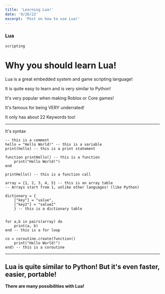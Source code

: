 ```yaml
---
title: 'Learning Lua!'
date: '9/26/22'
excerpt: 'Post on how to use Lua!'
---
```


### Lua

`scripting`
# Why you should learn Lua!
Lua is a great embedded system and game scripting language!

It is quite easy to learn and is very similar to Python!

It's very popular when making Roblox or Core games!

It's famous for being VERY underrated!

It only has about 22 Keywords too!

<hr></hr>
It's syntax

```
-- this is a comment
hello = "Hello World!" -- this is a variable
print(hello) -- this is a print statement

function printHello() -- this is a function
    print("Hello World!")
end

printHello() -- this is a function call

array = {1, 2, 3, 4, 5} -- this is an array table
-- Arrays start from 1, unlike other languages! (like Python)

dictionary = {
    ["key"] = "value",
    ["key2"] = "value2"
    } -- this is a dictionary table


for a,b in pairs(array) do
    print(a, b)
end -- this is a for loop

co = coroutine.create(function()
    print("Hello World!")
end) -- this is a coroutine
```

<hr></hr>

## Lua is quite similar to Python! But it's even faster, easier, portable!
**There are many possibilities with Lua!**